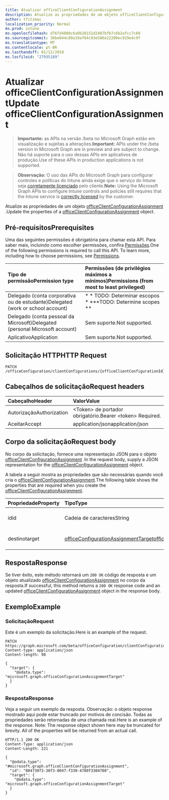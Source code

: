 ```yaml
---
title: Atualizar officeClientConfigurationAssignment
description: Atualize as propriedades de um objeto officeClientConfigurationAssignment.
author: tfitzmac
localization_priority: Normal
ms.prod: intune
ms.openlocfilehash: d76fd4808c6a9b28151d2487bfb7c6b2afcc7c60
ms.sourcegitcommit: 36be044c89a19af84c93e586e22200ec919e4c9f
ms.translationtype: MT
ms.contentlocale: pt-BR
ms.lasthandoff: 01/12/2019
ms.locfileid: "27935189"
---
```

# <a name="update-officeclientconfigurationassignment"></a><span data-ttu-id="331e5-103">Atualizar officeClientConfigurationAssignment</span><span class="sxs-lookup"><span data-stu-id="331e5-103">Update officeClientConfigurationAssignment</span></span>

> <span data-ttu-id="331e5-104">**Importante:** as APIs na versão /beta no Microsoft Graph estão em visualização e sujeitas a alterações.</span><span class="sxs-lookup"><span data-stu-id="331e5-104">**Important:** APIs under the /beta version in Microsoft Graph are in preview and are subject to change.</span></span> <span data-ttu-id="331e5-105">Não há suporte para o uso dessas APIs em aplicativos de produção.</span><span class="sxs-lookup"><span data-stu-id="331e5-105">Use of these APIs in production applications is not supported.</span></span>

> <span data-ttu-id="331e5-106">**Observação:** O uso das APIs do Microsoft Graph para configurar controles e políticas do Intune ainda exige que o serviço do Intune seja [corretamente licenciado](https://go.microsoft.com/fwlink/?linkid=839381) pelo cliente.</span><span class="sxs-lookup"><span data-stu-id="331e5-106">**Note:** Using the Microsoft Graph APIs to configure Intune controls and policies still requires that the Intune service is [correctly licensed](https://go.microsoft.com/fwlink/?linkid=839381) by the customer.</span></span>

<span data-ttu-id="331e5-107">Atualize as propriedades de um objeto [officeClientConfigurationAssignment](../resources/intune-cirrus-officeclientconfigurationassignment.md) .</span><span class="sxs-lookup"><span data-stu-id="331e5-107">Update the properties of a [officeClientConfigurationAssignment](../resources/intune-cirrus-officeclientconfigurationassignment.md) object.</span></span>
## <a name="prerequisites"></a><span data-ttu-id="331e5-108">Pré-requisitos</span><span class="sxs-lookup"><span data-stu-id="331e5-108">Prerequisites</span></span>
<span data-ttu-id="331e5-p102">Uma das seguintes permissões é obrigatória para chamar esta API. Para saber mais, incluindo como escolher permissões, confira [Permissões](/graph/permissions-reference).</span><span class="sxs-lookup"><span data-stu-id="331e5-p102">One of the following permissions is required to call this API. To learn more, including how to choose permissions, see [Permissions](/graph/permissions-reference).</span></span>

|<span data-ttu-id="331e5-111">Tipo de permissão</span><span class="sxs-lookup"><span data-stu-id="331e5-111">Permission type</span></span>|<span data-ttu-id="331e5-112">Permissões (de privilégios máximos a mínimos)</span><span class="sxs-lookup"><span data-stu-id="331e5-112">Permissions (from most to least privileged)</span></span>|
|:---|:---|
|<span data-ttu-id="331e5-113">Delegado (conta corporativa ou de estudante)</span><span class="sxs-lookup"><span data-stu-id="331e5-113">Delegated (work or school account)</span></span>|<span data-ttu-id="331e5-114">\* \* TODO: Determinar escopos \* \*</span><span class="sxs-lookup"><span data-stu-id="331e5-114">\*\*TODO: Determine scopes \*\*</span></span>|
|<span data-ttu-id="331e5-115">Delegado (conta pessoal da Microsoft)</span><span class="sxs-lookup"><span data-stu-id="331e5-115">Delegated (personal Microsoft account)</span></span>|<span data-ttu-id="331e5-116">Sem suporte.</span><span class="sxs-lookup"><span data-stu-id="331e5-116">Not supported.</span></span>|
|<span data-ttu-id="331e5-117">Aplicativo</span><span class="sxs-lookup"><span data-stu-id="331e5-117">Application</span></span>|<span data-ttu-id="331e5-118">Sem suporte.</span><span class="sxs-lookup"><span data-stu-id="331e5-118">Not supported.</span></span>|

## <a name="http-request"></a><span data-ttu-id="331e5-119">Solicitação HTTP</span><span class="sxs-lookup"><span data-stu-id="331e5-119">HTTP Request</span></span>
<!-- {
  "blockType": "ignored"
}
-->
``` http
PATCH /officeConfiguration/clientConfigurations/{officeClientConfigurationId}/assignments/{officeClientConfigurationAssignmentId}
```

## <a name="request-headers"></a><span data-ttu-id="331e5-120">Cabeçalhos de solicitação</span><span class="sxs-lookup"><span data-stu-id="331e5-120">Request headers</span></span>
|<span data-ttu-id="331e5-121">Cabeçalho</span><span class="sxs-lookup"><span data-stu-id="331e5-121">Header</span></span>|<span data-ttu-id="331e5-122">Valor</span><span class="sxs-lookup"><span data-stu-id="331e5-122">Value</span></span>|
|:---|:---|
|<span data-ttu-id="331e5-123">Autorização</span><span class="sxs-lookup"><span data-stu-id="331e5-123">Authorization</span></span>|<span data-ttu-id="331e5-124">&lt;Token&gt; de portador obrigatório.</span><span class="sxs-lookup"><span data-stu-id="331e5-124">Bearer &lt;token&gt; Required.</span></span>|
|<span data-ttu-id="331e5-125">Aceitar</span><span class="sxs-lookup"><span data-stu-id="331e5-125">Accept</span></span>|<span data-ttu-id="331e5-126">application/json</span><span class="sxs-lookup"><span data-stu-id="331e5-126">application/json</span></span>|

## <a name="request-body"></a><span data-ttu-id="331e5-127">Corpo da solicitação</span><span class="sxs-lookup"><span data-stu-id="331e5-127">Request body</span></span>
<span data-ttu-id="331e5-128">No corpo da solicitação, fornece uma representação JSON para o objeto [officeClientConfigurationAssignment](../resources/intune-cirrus-officeclientconfigurationassignment.md) .</span><span class="sxs-lookup"><span data-stu-id="331e5-128">In the request body, supply a JSON representation for the [officeClientConfigurationAssignment](../resources/intune-cirrus-officeclientconfigurationassignment.md) object.</span></span>

<span data-ttu-id="331e5-129">A tabela a seguir mostra as propriedades que são necessárias quando você cria o [officeClientConfigurationAssignment](../resources/intune-cirrus-officeclientconfigurationassignment.md).</span><span class="sxs-lookup"><span data-stu-id="331e5-129">The following table shows the properties that are required when you create the [officeClientConfigurationAssignment](../resources/intune-cirrus-officeclientconfigurationassignment.md).</span></span>

|<span data-ttu-id="331e5-130">Propriedade</span><span class="sxs-lookup"><span data-stu-id="331e5-130">Property</span></span>|<span data-ttu-id="331e5-131">Tipo</span><span class="sxs-lookup"><span data-stu-id="331e5-131">Type</span></span>|<span data-ttu-id="331e5-132">Descrição</span><span class="sxs-lookup"><span data-stu-id="331e5-132">Description</span></span>|
|:---|:---|:---|
|<span data-ttu-id="331e5-133">id</span><span class="sxs-lookup"><span data-stu-id="331e5-133">id</span></span>|<span data-ttu-id="331e5-134">Cadeia de caracteres</span><span class="sxs-lookup"><span data-stu-id="331e5-134">String</span></span>|<span data-ttu-id="331e5-135">Ainda não documentado</span><span class="sxs-lookup"><span data-stu-id="331e5-135">Not yet documented</span></span>|
|<span data-ttu-id="331e5-136">destino</span><span class="sxs-lookup"><span data-stu-id="331e5-136">target</span></span>|[<span data-ttu-id="331e5-137">officeConfigurationAssignmentTarget</span><span class="sxs-lookup"><span data-stu-id="331e5-137">officeConfigurationAssignmentTarget</span></span>](../resources/intune-cirrus-officeconfigurationassignmenttarget.md)|<span data-ttu-id="331e5-138">Ainda não documentado</span><span class="sxs-lookup"><span data-stu-id="331e5-138">Not yet documented</span></span>|



## <a name="response"></a><span data-ttu-id="331e5-139">Resposta</span><span class="sxs-lookup"><span data-stu-id="331e5-139">Response</span></span>
<span data-ttu-id="331e5-140">Se tiver êxito, este método retornará um `200 OK` código de resposta e um objeto atualizado [officeClientConfigurationAssignment](../resources/intune-cirrus-officeclientconfigurationassignment.md) no corpo da resposta.</span><span class="sxs-lookup"><span data-stu-id="331e5-140">If successful, this method returns a `200 OK` response code and an updated [officeClientConfigurationAssignment](../resources/intune-cirrus-officeclientconfigurationassignment.md) object in the response body.</span></span>

## <a name="example"></a><span data-ttu-id="331e5-141">Exemplo</span><span class="sxs-lookup"><span data-stu-id="331e5-141">Example</span></span>
### <a name="request"></a><span data-ttu-id="331e5-142">Solicitação</span><span class="sxs-lookup"><span data-stu-id="331e5-142">Request</span></span>
<span data-ttu-id="331e5-143">Este é um exemplo da solicitação.</span><span class="sxs-lookup"><span data-stu-id="331e5-143">Here is an example of the request.</span></span>
``` http
PATCH https://graph.microsoft.com/beta/officeConfiguration/clientConfigurations/{officeClientConfigurationId}/assignments/{officeClientConfigurationAssignmentId}
Content-type: application/json
Content-length: 98

{
  "target": {
    "@odata.type": "microsoft.graph.officeConfigurationAssignmentTarget"
  }
}
```

### <a name="response"></a><span data-ttu-id="331e5-144">Resposta</span><span class="sxs-lookup"><span data-stu-id="331e5-144">Response</span></span>
<span data-ttu-id="331e5-p103">Veja a seguir um exemplo da resposta. Observação: o objeto response mostrado aqui pode estar truncado por motivos de concisão. Todas as propriedades serão retornadas de uma chamada real.</span><span class="sxs-lookup"><span data-stu-id="331e5-p103">Here is an example of the response. Note: The response object shown here may be truncated for brevity. All of the properties will be returned from an actual call.</span></span>
``` http
HTTP/1.1 200 OK
Content-Type: application/json
Content-Length: 221

{
  "@odata.type": "#microsoft.graph.officeClientConfigurationAssignment",
  "id": "804730f3-30f3-8047-f330-4780f3304780",
  "target": {
    "@odata.type": "microsoft.graph.officeConfigurationAssignmentTarget"
  }
}
```




